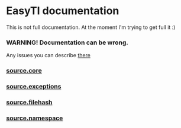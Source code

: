 # EasyTl documentation
This is not full documentation. At the moment I'm trying to get full it :)

### **WARNING!** Documentation can be wrong.
Any issues you can describe [there](https://github.com/ftdot/EasyTl/issues)

### [source.core](source/core.md)

### [source.exceptions](source/exceptions.md)

### [source.filehash](source/filehash.md)

### [source.namespace](source/namespace.md)
